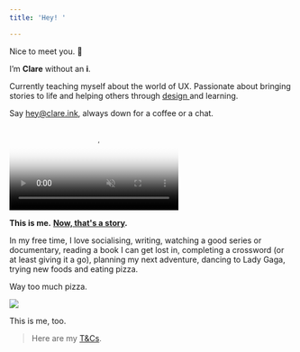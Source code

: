 ```yaml
---
title: 'Hey! '

---
```

Nice to meet you. 👋

I’m **Clare** without an **i**.

Currently teaching myself about the world of UX. Passionate about bringing stories to life and helping others through [design ](https://design.clare.ink)and learning.

Say hey@clare.ink, always down for a coffee or a chat.

<video poster="/clare-halloween.jpg" data-ratio="1.784" preload="auto" muted="muted" playsinline autoplay loop><source type="video/mp4" src="/clare-halloween.mp4"></video>

**This is me.** [**Now, that's a story**](/words/halloween-in-tokyo)**.**

In my free time, I love socialising, writing, watching a good series or documentary, reading a book I can get lost in, completing a crossword (or at least giving it a go), planning my next adventure, dancing to Lady Gaga, trying new foods and eating pizza.

Way too much pizza.

![](/clare-portrait-mural.jpg)

This is me, too.

> Here are my [T&Cs](/terms).